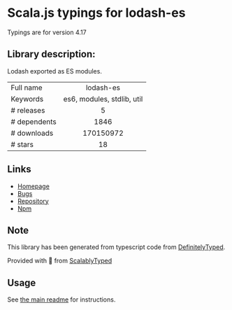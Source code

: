 
# Scala.js typings for lodash-es

Typings are for version 4.17

## Library description:
Lodash exported as ES modules.

|                    |                 |
| ------------------ | :-------------: |
| Full name          | lodash-es |
| Keywords           | es6, modules, stdlib, util |
| # releases         | 5 |
| # dependents       | 1846 |
| # downloads        | 170150972 |
| # stars            | 18 |

## Links
- [Homepage](https://lodash.com/custom-builds)
- [Bugs](https://github.com/lodash/lodash-cli/issues)
- [Repository](https://github.com/lodash/lodash)
- [Npm](https://www.npmjs.com/package/lodash-es)
    


## Note
This library has been generated from typescript code from [DefinitelyTyped](https://definitelytyped.org).

Provided with :purple_heart: from [ScalablyTyped](https://github.com/oyvindberg/ScalablyTyped)

## Usage
See [the main readme](../../readme.md) for instructions.


